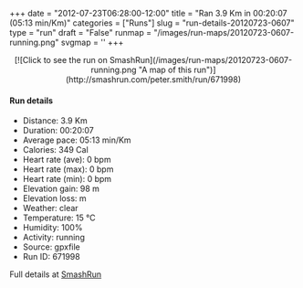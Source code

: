 +++
date = "2012-07-23T06:28:00-12:00"
title = "Ran 3.9 Km in 00:20:07 (05:13 min/Km)"
categories = ["Runs"]
slug = "run-details-20120723-0607"
type = "run"
draft = "False"
runmap = "/images/run-maps/20120723-0607-running.png"
svgmap = '<polyline points="0 47, 10 37, 23 40, 38 21, 69 40, 71 40, 92 44, 100 64, 95 80, 92 81, 82 79, 86 65, 83 62, 86 55, 96 54, 91 41, 83 40, 67 36, 64 35, 39 20, 23 40, 9 37, 1 49">'
+++



<!--more-->

<center>
[![Click to see the run on SmashRun](/images/run-maps/20120723-0607-running.png "A map of this run")](http://smashrun.com/peter.smith/run/671998)
</center>

#### Run details

* Distance: 3.9 Km
* Duration: 00:20:07
* Average pace: 05:13 min/Km
* Calories: 349 Cal
* Heart rate (ave): 0 bpm
* Heart rate (max): 0 bpm
* Heart rate (min): 0 bpm
* Elevation gain: 98 m
* Elevation loss:  m
* Weather: clear
* Temperature: 15 &deg;C
* Humidity: 100%
* Activity: running
* Source: gpxfile
* Run ID: 671998

Full details at [SmashRun](http://smashrun.com/peter.smith/run/671998)